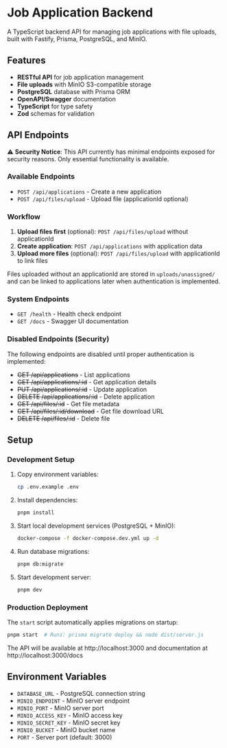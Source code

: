 # Job Application Backend

A TypeScript backend API for managing job applications with file uploads, built with Fastify, Prisma, PostgreSQL, and MinIO.

## Features

- **RESTful API** for job application management
- **File uploads** with MinIO S3-compatible storage
- **PostgreSQL** database with Prisma ORM
- **OpenAPI/Swagger** documentation
- **TypeScript** for type safety
- **Zod** schemas for validation

## API Endpoints

⚠️ **Security Notice**: This API currently has minimal endpoints exposed for security reasons. Only essential functionality is available.

### Available Endpoints
- `POST /api/applications` - Create a new application
- `POST /api/files/upload` - Upload file (applicationId optional)

### Workflow
1. **Upload files first** (optional): `POST /api/files/upload` without applicationId
2. **Create application**: `POST /api/applications` with application data
3. **Upload more files** (optional): `POST /api/files/upload` with applicationId to link files

Files uploaded without an applicationId are stored in `uploads/unassigned/` and can be linked to applications later when authentication is implemented.

### System Endpoints
- `GET /health` - Health check endpoint
- `GET /docs` - Swagger UI documentation

### Disabled Endpoints (Security)
The following endpoints are disabled until proper authentication is implemented:
- ~~GET /api/applications~~ - List applications
- ~~GET /api/applications/:id~~ - Get application details  
- ~~PUT /api/applications/:id~~ - Update application
- ~~DELETE /api/applications/:id~~ - Delete application
- ~~GET /api/files/:id~~ - Get file metadata
- ~~GET /api/files/:id/download~~ - Get file download URL
- ~~DELETE /api/files/:id~~ - Delete file


## Setup

### Development Setup

1. Copy environment variables:
   ```bash
   cp .env.example .env
   ```

2. Install dependencies:
   ```bash
   pnpm install
   ```

3. Start local development services (PostgreSQL + MinIO):
   ```bash
   docker-compose -f docker-compose.dev.yml up -d
   ```

4. Run database migrations:
   ```bash
   pnpm db:migrate
   ```

5. Start development server:
   ```bash
   pnpm dev
   ```

### Production Deployment

The `start` script automatically applies migrations on startup:
```bash
pnpm start  # Runs: prisma migrate deploy && node dist/server.js
```

The API will be available at http://localhost:3000 and documentation at http://localhost:3000/docs

## Environment Variables

- `DATABASE_URL` - PostgreSQL connection string
- `MINIO_ENDPOINT` - MinIO server endpoint
- `MINIO_PORT` - MinIO server port
- `MINIO_ACCESS_KEY` - MinIO access key
- `MINIO_SECRET_KEY` - MinIO secret key
- `MINIO_BUCKET` - MinIO bucket name
- `PORT` - Server port (default: 3000)